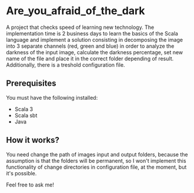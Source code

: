 # Are_you_afraid_of_the_dark

A project that checks speed of
learning new technology. The implementation time is 2 business  days to learn the basics of the Scala language 
and implement a solution consisting in decomposing the image into 3 separate channels (red, green and blue) 
in order to analyze the darkness of the input image, calculate the darkness percentage, set new name of the 
file and place it in the correct folder depending of result. Additionally, there is a treshold configuration file.

## Prerequisites

You must have the following installed:
- Scala 3
- Scala sbt
- Java

## How it works?
You need change the path of images input and output folders, because the assumption is that the folders will be permanent, so 
I won't implement this functionality of change directories in configuration file, at the moment, but it's possible.

Feel free to ask me!
